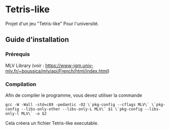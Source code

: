 # Tetris-like
Projet d'un jeu "Tetris-like" Pour l'université.

## Guide d'installation
### Prérequis
MLV Library (voir : https://www-igm.univ-mlv.fr/~boussica/mlv/api/French/html/index.html)
### Compilation
Afin de compiler le programme, vous devez utiliser la commande

```gcc -W -Wall -std=c89 -pedantic -O2 \`pkg-config --cflags MLV\` \`pkg-config --libs-only-other --libs-only-L MLV\` $1 \`pkg-config --libs-only-l MLV\` -o $2```

Cela créera un fichier Tetris-like executable.